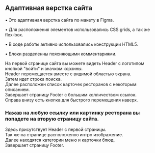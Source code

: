 ## Адаптивная верстка сайта

• Это адаптивная верстка сайта по макету в Figma.

• Для расположения элементов использовались CSS grids, а так же flex-box.

• В ходе работы активно использовались конструкции HTML5.

• Блоки разделенны поясняющими комментариями.

На первой странице сайта вы можете видеть Header с логотипом кнопкой "войти" и значком корзины.\
Header перемещается вместе с видимой областью экрана.\
Затем идет строка поиска.\
Далее расположен список карточек ресторанов с некоторым описанием.\
Завершает страницу Footer с большим колличеством ссылок.\
Справа внизу есть кнопка для быстрого перемещения наверх.

### Нажав на любую ссылку или картинку ресторана вы попадете на вторую страницу сайта.

Здесь присутствует Header с первой страницы. \
Так же на странице расположенно интро изображение. \
Далее находятся категории меню и карточки блюд. \
Завершает страницу Footer.
